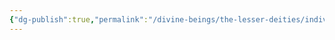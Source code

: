 ```yaml
---
{"dg-publish":true,"permalink":"/divine-beings/the-lesser-deities/individual/sharindlar/","dgHomeLink":true,"dgPassFrontmatter":false}
---
```

